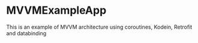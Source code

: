 # MVVMExampleApp
This is an example of MVVM architecture using coroutines, Kodein, Retrofit and databinding
